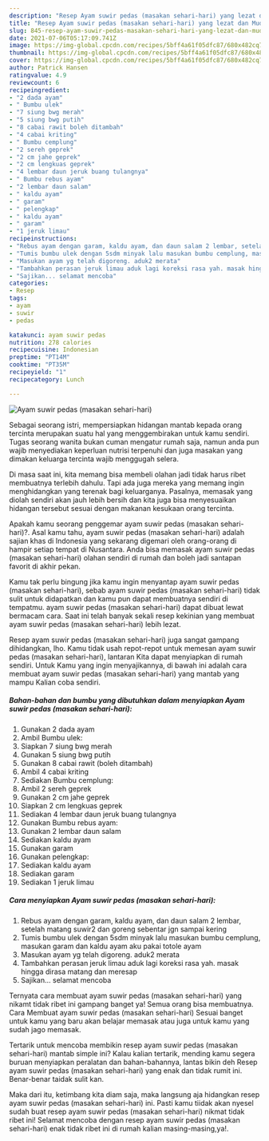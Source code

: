 ```yaml
---
description: "Resep Ayam suwir pedas (masakan sehari-hari) yang lezat dan Mudah Dibuat"
title: "Resep Ayam suwir pedas (masakan sehari-hari) yang lezat dan Mudah Dibuat"
slug: 845-resep-ayam-suwir-pedas-masakan-sehari-hari-yang-lezat-dan-mudah-dibuat
date: 2021-07-06T05:17:09.741Z
image: https://img-global.cpcdn.com/recipes/5bff4a61f05dfc87/680x482cq70/ayam-suwir-pedas-masakan-sehari-hari-foto-resep-utama.jpg
thumbnail: https://img-global.cpcdn.com/recipes/5bff4a61f05dfc87/680x482cq70/ayam-suwir-pedas-masakan-sehari-hari-foto-resep-utama.jpg
cover: https://img-global.cpcdn.com/recipes/5bff4a61f05dfc87/680x482cq70/ayam-suwir-pedas-masakan-sehari-hari-foto-resep-utama.jpg
author: Patrick Hansen
ratingvalue: 4.9
reviewcount: 6
recipeingredient:
- "2 dada ayam"
- " Bumbu ulek"
- "7 siung bwg merah"
- "5 siung bwg putih"
- "8 cabai rawit boleh ditambah"
- "4 cabai kriting"
- " Bumbu cemplung"
- "2 sereh geprek"
- "2 cm jahe geprek"
- "2 cm lengkuas geprek"
- "4 lembar daun jeruk buang tulangnya"
- " Bumbu rebus ayam"
- "2 lembar daun salam"
- " kaldu ayam"
- " garam"
- " pelengkap"
- " kaldu ayam"
- " garam"
- "1 jeruk limau"
recipeinstructions:
- "Rebus ayam dengan garam, kaldu ayam, dan daun salam 2 lembar, setelah matang suwir2 dan goreng sebentar jgn sampai kering"
- "Tumis bumbu ulek dengan 5sdm minyak lalu masukan bumbu cemplung, masukan garam dan kaldu ayam aku pakai totole ayam"
- "Masukan ayam yg telah digoreng. aduk2 merata"
- "Tambahkan perasan jeruk limau aduk lagi koreksi rasa yah. masak hingga dirasa matang dan meresap"
- "Sajikan... selamat mencoba"
categories:
- Resep
tags:
- ayam
- suwir
- pedas

katakunci: ayam suwir pedas 
nutrition: 278 calories
recipecuisine: Indonesian
preptime: "PT14M"
cooktime: "PT35M"
recipeyield: "1"
recipecategory: Lunch

---
```



![Ayam suwir pedas (masakan sehari-hari)](https://img-global.cpcdn.com/recipes/5bff4a61f05dfc87/680x482cq70/ayam-suwir-pedas-masakan-sehari-hari-foto-resep-utama.jpg)

Sebagai seorang istri, mempersiapkan hidangan mantab kepada orang tercinta merupakan suatu hal yang menggembirakan untuk kamu sendiri. Tugas seorang  wanita bukan cuman mengatur rumah saja, namun anda pun wajib menyediakan keperluan nutrisi terpenuhi dan juga masakan yang dimakan keluarga tercinta wajib menggugah selera.

Di masa  saat ini, kita memang bisa membeli olahan jadi tidak harus ribet membuatnya terlebih dahulu. Tapi ada juga mereka yang memang ingin menghidangkan yang terenak bagi keluarganya. Pasalnya, memasak yang diolah sendiri akan jauh lebih bersih dan kita juga bisa menyesuaikan hidangan tersebut sesuai dengan makanan kesukaan orang tercinta. 



Apakah kamu seorang penggemar ayam suwir pedas (masakan sehari-hari)?. Asal kamu tahu, ayam suwir pedas (masakan sehari-hari) adalah sajian khas di Indonesia yang sekarang digemari oleh orang-orang di hampir setiap tempat di Nusantara. Anda bisa memasak ayam suwir pedas (masakan sehari-hari) olahan sendiri di rumah dan boleh jadi santapan favorit di akhir pekan.

Kamu tak perlu bingung jika kamu ingin menyantap ayam suwir pedas (masakan sehari-hari), sebab ayam suwir pedas (masakan sehari-hari) tidak sulit untuk didapatkan dan kamu pun dapat membuatnya sendiri di tempatmu. ayam suwir pedas (masakan sehari-hari) dapat dibuat lewat bermacam cara. Saat ini telah banyak sekali resep kekinian yang membuat ayam suwir pedas (masakan sehari-hari) lebih lezat.

Resep ayam suwir pedas (masakan sehari-hari) juga sangat gampang dihidangkan, lho. Kamu tidak usah repot-repot untuk memesan ayam suwir pedas (masakan sehari-hari), lantaran Kita dapat menyiapkan di rumah sendiri. Untuk Kamu yang ingin menyajikannya, di bawah ini adalah cara membuat ayam suwir pedas (masakan sehari-hari) yang mantab yang mampu Kalian coba sendiri.

<!--inarticleads1-->

##### Bahan-bahan dan bumbu yang dibutuhkan dalam menyiapkan Ayam suwir pedas (masakan sehari-hari):

1. Gunakan 2 dada ayam
1. Ambil  Bumbu ulek:
1. Siapkan 7 siung bwg merah
1. Gunakan 5 siung bwg putih
1. Gunakan 8 cabai rawit (boleh ditambah)
1. Ambil 4 cabai kriting
1. Sediakan  Bumbu cemplung:
1. Ambil 2 sereh geprek
1. Gunakan 2 cm jahe geprek
1. Siapkan 2 cm lengkuas geprek
1. Sediakan 4 lembar daun jeruk buang tulangnya
1. Gunakan  Bumbu rebus ayam:
1. Gunakan 2 lembar daun salam
1. Sediakan  kaldu ayam
1. Gunakan  garam
1. Gunakan  pelengkap:
1. Sediakan  kaldu ayam
1. Sediakan  garam
1. Sediakan 1 jeruk limau




<!--inarticleads2-->

##### Cara menyiapkan Ayam suwir pedas (masakan sehari-hari):

1. Rebus ayam dengan garam, kaldu ayam, dan daun salam 2 lembar, setelah matang suwir2 dan goreng sebentar jgn sampai kering
1. Tumis bumbu ulek dengan 5sdm minyak lalu masukan bumbu cemplung, masukan garam dan kaldu ayam aku pakai totole ayam
1. Masukan ayam yg telah digoreng. aduk2 merata
1. Tambahkan perasan jeruk limau aduk lagi koreksi rasa yah. masak hingga dirasa matang dan meresap
1. Sajikan... selamat mencoba




Ternyata cara membuat ayam suwir pedas (masakan sehari-hari) yang nikamt tidak ribet ini gampang banget ya! Semua orang bisa membuatnya. Cara Membuat ayam suwir pedas (masakan sehari-hari) Sesuai banget untuk kamu yang baru akan belajar memasak atau juga untuk kamu yang sudah jago memasak.

Tertarik untuk mencoba membikin resep ayam suwir pedas (masakan sehari-hari) mantab simple ini? Kalau kalian tertarik, mending kamu segera buruan menyiapkan peralatan dan bahan-bahannya, lantas bikin deh Resep ayam suwir pedas (masakan sehari-hari) yang enak dan tidak rumit ini. Benar-benar taidak sulit kan. 

Maka dari itu, ketimbang kita diam saja, maka langsung aja hidangkan resep ayam suwir pedas (masakan sehari-hari) ini. Pasti kamu tiidak akan nyesel sudah buat resep ayam suwir pedas (masakan sehari-hari) nikmat tidak ribet ini! Selamat mencoba dengan resep ayam suwir pedas (masakan sehari-hari) enak tidak ribet ini di rumah kalian masing-masing,ya!.

